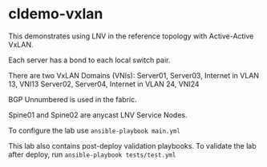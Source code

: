 # cldemo-vxlan

This demonstrates using LNV in the reference topology with Active-Active VxLAN.

Each server has a bond to each local switch pair.

There are two VxLAN Domains (VNIs):
 Server01, Server03, Internet in VLAN 13, VNI13
 Server02, Server04, Internet in VLAN 24, VNI24

BGP Unnumbered is used in the fabric.

Spine01 and Spine02 are anycast LNV Service Nodes.

To configure the lab use
`ansible-playbook main.yml`

This lab also contains post-deploy validation playbooks.
To validate the lab after deploy, run
`ansible-playbook tests/test.yml`
